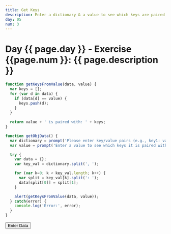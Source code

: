 ```yaml
---
title: Get Keys
description: Enter a dictionary & a value to see which keys are paired with that value
day: 05
num: 3
---
```


# Day {{ page.day }} - Exercise {{page.num }}: {{ page.description }}

<script src="/cse/day05/getKeys.js"></script>

```javascript
function getKeysFromValue(data, value) {
  var keys = [];
  for (var d in data) {
    if (data[d] == value) {
      keys.push(d);
    }
  }
    
  return value + ' is paired with: ' + keys;
}

function getObjData() {
  var dictionary = prompt('Please enter key/value pairs (e.g., key1: value1, key2: value2): ');
  var value = prompt('Enter a value to see which keys it is paired with: ');

  try {
    var data = {};
    var key_val = dictionary.split(', ');

    for (var k=0; k < key_val.length; k++) {
      var split = key_val[k].split(': ');
      data[split[0]] = split[1];
    }

    alert(getKeysFromValue(data, value));
  } catch(error) {
    console.log('Error:', error);
  }
}
```

<button type="button" onclick="getObjData()">Enter Data</button>
